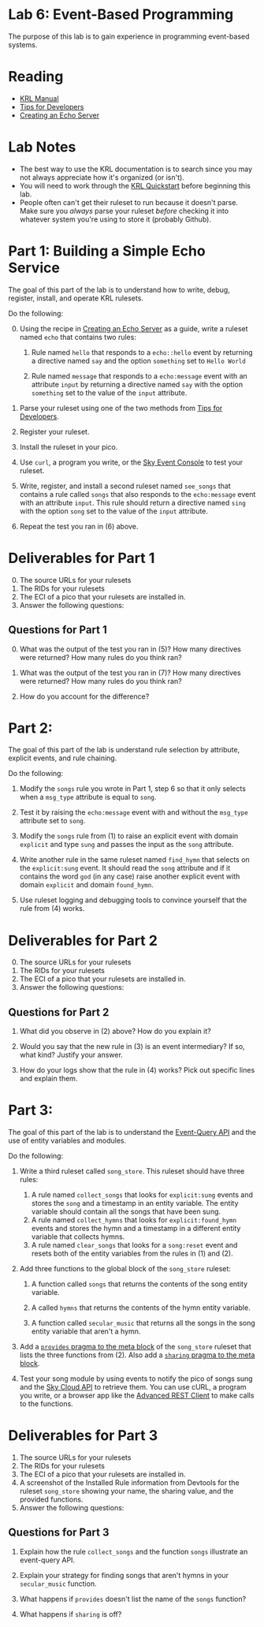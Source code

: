 # Lab 6: Event-Based Programming

The purpose of this lab is to gain experience in programming event-based systems. 

# Reading

* [KRL Manual](http://developer.kynetx.com/display/docs/KRL+Manual)
* [Tips for Developers](http://developer.kynetx.com/display/docs/Tips+for+Developers)
* [Creating an Echo Server](http://developer.kynetx.com/display/docs/Creating+an+Echo+Server)

# Lab Notes

* The best way to use the KRL documentation is to search since you may not always appreciate how it's organized (or isn't).
* You will need to work through the [KRL Quickstart](http://developer.kynetx.com/display/docs/Quickstart) before beginning this lab.
* People often can't get their ruleset to run because it doesn't parse. Make sure you *always* parse your ruleset *before* checking it into whatever system you're using to store it (probably Github). 

# Part 1: Building a Simple Echo Service

The goal of this part of the lab is to understand how to write, debug, register, install, and operate KRL rulesets.

Do the following:

0. Using the recipe in [Creating an Echo Server](http://developer.kynetx.com/display/docs/Creating+an+Echo+Server) as a guide, write a ruleset named ```echo``` that contains two rules:

	1. Rule named ```hello``` that responds to a ```echo::hello``` event by returning a directive named ```say``` and the option ```something``` set to ```Hello World```

	2. Rule named ```message``` that responds to a ```echo:message``` event with an attribute ```input``` by returning a directive named ```say``` with the option ```something``` set to the value of the ```input``` attribute.

1. Parse your ruleset using one of the two methods from [Tips for Developers](http://developer.kynetx.com/display/docs/Tips+for+Developers).

2. Register your ruleset. 

3. Install the ruleset in your pico.

4. Use ```curl```, a program you write, or the [Sky Event Console](http://developer.kynetx.com/display/docs/Debugging+KRL+Rulesets#DebuggingKRLRulesets-eventconsoleUsingtheSkyEventConsole) to test your ruleset.

5. Write, register, and install a second ruleset named ```see_songs``` that contains a rule called ```songs``` that also responds to the ```echo:message``` event with an attribute ```input```. This rule should return a directive named ```sing``` with the option ```song``` set to the value of the ```input``` attribute.

6. Repeat the test you ran in (6) above. 

# Deliverables for Part 1

0. The source URLs for your rulesets
1. The RIDs for your rulesets
2. The ECI of a pico that your rulesets are installed in.
3. Answer the following questions:

## Questions for Part 1

0. What was the output of the test you ran in (5)?  How many directives were returned? How many rules do you think ran? 

1. What was the output of the test you ran in (7)?  How many directives were returned? How many rules do you think ran? 

2. How do you account for the difference? 

# Part 2:

The goal of this part of the lab is understand rule selection by attribute, explicit events, and rule chaining.

Do the following: 

1. Modify the ```songs``` rule you wrote in Part 1, step 6 so that it only selects when a ```msg_type``` attribute is equal to ```song```.

2. Test it by raising the ```echo:message``` event with and without the ```msg_type``` attribute set to ```song```.

3. Modify the ```songs``` rule from (1) to raise an explicit event with domain ```explicit``` and type ```sung``` and passes the input as the ```song``` attribute.

4. Write another rule in the same ruleset named ```find_hymn```  that selects on the ```explicit:sung``` event.  It should read the ```song``` attribute and if it contains the word ```god``` (in any case) raise another explicit event with domain ```explicit``` and domain ```found_hymn```.

5. Use ruleset logging and debugging tools to convince yourself that the rule from (4) works. 

# Deliverables for Part 2

0. The source URLs for your rulesets
1. The RIDs for your rulesets
2. The ECI of a pico that your rulesets are installed in.
3. Answer the following questions:

## Questions for Part 2

1. What did you observe in (2) above? How do you explain it?

2. Would you say that the new rule in (3) is an event intermediary? If so, what kind? Justify your answer.

3. How do your logs show that the rule in (4) works?  Pick out specific lines and explain them. 

# Part 3:

The goal of this part of the lab is to understand the [Event-Query API][event_query_api] and the use of entity variables and  modules.

Do the following:

1. Write a third ruleset called ```song_store```. This ruleset should have three rules:

   1.  A rule named ```collect_songs``` that looks for ```explicit:sung``` events and stores the ```song``` and a timestamp in an entity variable. The entity variable should contain all the songs that have been sung.
   2. A rule named ```collect_hymns``` that looks for ```explicit:found_hymn``` events and stores the hymn and a timestamp in a different entity variable that collects hymns.
   3. A rule named ```clear_songs``` that looks for a ```song:reset``` event and resets both of the entity variables from the rules in (1) and (2).

2. Add three  functions to the global block of the ```song_store``` ruleset:

	1.  A function called ```songs``` that returns the contents of the song entity variable.

	2. A called ```hymns```  that returns the contents of the hymn entity variable.

	3. A function called ```secular_music```  that returns all the songs in the song entity variable that aren't a hymn.

3. Add a [```provides``` pragma to the meta block][user_modules] of the ```song_store``` ruleset that lists the three functions from (2). Also add a [```sharing``` pragma to the meta block][sharing_pragma].

4. Test your song module by using events to notify the pico of songs sung and the [Sky Cloud API][skycloud] to retrieve them. You can use cURL, a program you write, or a browser app like the [Advanced REST Client][rest_client] to make calls to the functions.


# Deliverables for Part 3

1. The source URLs for your rulesets
2. The RIDs for your rulesets
3. The ECI of a pico that your rulesets are installed in.
4. A screenshot of the Installed Rule information from Devtools for the ruleset ```song_store``` showing your name, the sharing value, and the provided functions. 
5. Answer the following questions:

## Questions for Part 3

1. Explain how the rule ```collect_songs```  and the function ```songs``` illustrate an event-query API.

2. Explain your strategy for finding songs that aren't hymns in your ```secular_music``` function.

3. What happens if ```provides``` doesn't list the name of the ```songs``` function?

4. What happens if ```sharing``` is off?




[skycloud]: http://developer.kynetx.com/display/docs/Sky+Cloud+API

[event_query_api]: http://www.windley.com/archives/2013/12/pico_apis_events_and_queries.shtml

[rest_client]: https://chrome.google.com/webstore/detail/advanced-rest-client/hgmloofddffdnphfgcellkdfbfbjeloo?hl=en-US

[user_modules]: http://developer.kynetx.com/display/docs/User+Defined+Modules

[sharing_pragma]: http://developer.kynetx.com/display/docs/Meta+Section



<!--  LocalWords:  pragma
 -->
